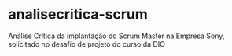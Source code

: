 # analisecritica-scrum
Análise Crítica da implantação do Scrum Master na Empresa Sony, solicitado no desafio de projeto do curso da DIO
